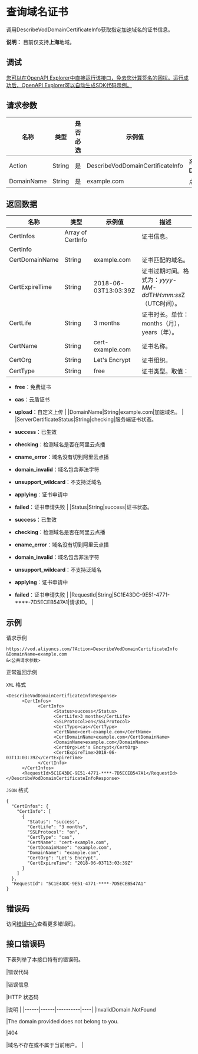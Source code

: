 # 查询域名证书

调用DescribeVodDomainCertificateInfo获取指定加速域名的证书信息。

**说明：** 目前仅支持**上海**地域。

## 调试

[您可以在OpenAPI Explorer中直接运行该接口，免去您计算签名的困扰。运行成功后，OpenAPI Explorer可以自动生成SDK代码示例。](https://api.aliyun.com/#product=vod&api=DescribeVodDomainCertificateInfo&type=RPC&version=2017-03-21)

## 请求参数

|名称|类型|是否必选|示例值|描述|
|--|--|----|---|--|
|Action|String|是|DescribeVodDomainCertificateInfo|系统规定参数。取值：**DescribeVodDomainCertificateInfo**。 |
|DomainName|String|是|example.com|点播加速域名。 |

## 返回数据

|名称|类型|示例值|描述|
|--|--|---|--|
|CertInfos|Array of CertInfo| |证书信息。 |
|CertInfo| | | |
|CertDomainName|String|example.com|证书匹配的域名。 |
|CertExpireTime|String|2018-06-03T13:03:39Z|证书过期时间。格式为：*yyyy-MM-dd*T*HH:mm:ss*Z（UTC时间）。 |
|CertLife|String|3 months|证书时长。单位：months（月），years（年）。 |
|CertName|String|cert-example.com|证书名称。 |
|CertOrg|String|Let's Encrypt|证书组织。 |
|CertType|String|free|证书类型。取值：

 -   **free**：免费证书
-   **cas**：云盾证书
-   **upload**：自定义上传 |
|DomainName|String|example.com|加速域名。 |
|ServerCertificateStatus|String|checking|服务端证书状态。

 -   **success**：已生效
-   **checking**：检测域名是否在阿里云点播
-   **cname\_error**：域名没有切到阿里云点播
-   **domain\_invalid**：域名包含非法字符
-   **unsupport\_wildcard**：不支持泛域名
-   **applying**：证书申请中
-   **failed**：证书申请失败 |
|Status|String|success|证书状态。

 -   **success**：已生效
-   **checking**：检测域名是否在阿里云点播
-   **cname\_error**：域名没有切到阿里云点播
-   **domain\_invalid**：域名包含非法字符
-   **unsupport\_wildcard**：不支持泛域名
-   **applying**：证书申请中
-   **failed**：证书申请失败 |
|RequestId|String|5C1E43DC-9E51-4771-\*\*\*\*-7D5ECEB547A1|请求ID。 |

## 示例

请求示例

```
https://vod.aliyuncs.com/?Action=DescribeVodDomainCertificateInfo
&DomainName=example.com
&<公共请求参数>
```

正常返回示例

`XML` 格式

```
<DescribeVodDomainCertificateInfoResponse>
      <CertInfos>
		    <CertInfo>
			      <Status>success</Status>
			      <CertLife>3 months</CertLife>
			      <SSLProtocol>on</SSLProtocol>
			      <CertType>cas</CertType>
			      <CertName>cert-example.com</CertName>
			      <CertDomainName>example.com</CertDomainName>
			      <DomainName>example.com</DomainName>
			      <CertOrg>Let's Encrypt</CertOrg>
			      <CertExpireTime>2018-06-03T13:03:39Z</CertExpireTime>
		    </CertInfo>
	  </CertInfos>
	  <RequestId>5C1E43DC-9E51-4771-****-7D5ECEB547A1</RequestId>
</DescribeVodDomainCertificateInfoResponse>
```

`JSON` 格式

```
{
  "CertInfos": {
    "CertInfo": [
      {
        "Status": "success",
        "CertLife": "3 months",
        "SSLProtocol": "on",
        "CertType": "cas",
        "CertName": "cert-example.com",
        "CertDomainName": "example.com",
        "DomainName": "example.com",
        "CertOrg": "Let's Encrypt",
        "CertExpireTime": "2018-06-03T13:03:39Z"
      }
    ]
  },
  "RequestId": "5C1E43DC-9E51-4771-****-7D5ECEB547A1"
}
```

## 错误码

访问[错误中心](https://error-center.alibabacloud.com/status/product/vod)查看更多错误码。

## 接口错误码

下表列举了本接口特有的错误码。

|错误代码

|错误信息

|HTTP 状态码

|说明 |
|------|------|----------|----|
|InvalidDomain.NotFound

|The domain provided does not belong to you.

|404

|域名不存在或不属于当前用户。 |

